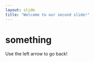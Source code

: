 ```yaml
---
layout: slide
title: "Welcome to our second slide!"
---
```

# something
Use the left arrow to go back!
